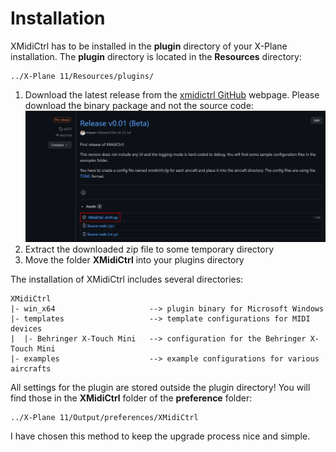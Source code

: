 # Installation

XMidiCtrl has to be installed in the **plugin** directory of your X-Plane installation. The **plugin** directory is
located in the **Resources** directory:
```
../X-Plane 11/Resources/plugins/
```

1. Download the latest release from the [xmidictrl GitHub](https://github.com/mauer/xmidictrl/releases) webpage. Please 
download the binary package and not the source code:
   ![Release Download](assets/github_release_download.png)
2. Extract the downloaded zip file to some temporary directory
3. Move the folder **XMidiCtrl** into your plugins directory

The installation of XMidiCtrl includes several directories:

```
XMidiCtrl
|- win_x64                     --> plugin binary for Microsoft Windows
|- templates                   --> template configurations for MIDI devices
|  |- Behringer X-Touch Mini   --> configuration for the Behringer X-Touch Mini
|- examples                    --> example configurations for various aircrafts 
```

All settings for the plugin are stored outside the plugin directory! You will find those in the **XMidiCtrl** folder 
of the **preference** folder:

```
../X-Plane 11/Output/preferences/XMidiCtrl
```

I have chosen this method to keep the upgrade process nice and simple.